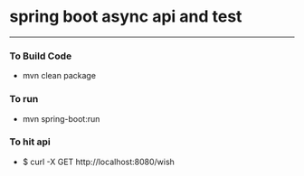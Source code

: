 # spring boot async api and test 
---

### To Build Code 
* mvn clean package 



### To run 
* mvn spring-boot:run


### To hit api 
* $ curl -X GET http://localhost:8080/wish


